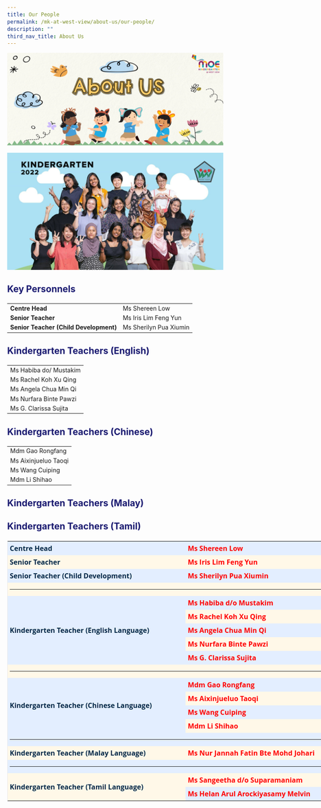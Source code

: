 ```yaml
---
title: Our People
permalink: /mk-at-west-view/about-us/our-people/
description: ""
third_nav_title: About Us
---
```

![About Us](/images/Header%202%20-%20About%20Us.png)

![Kindergarten](/images/Kindergarten.jpeg)

## <p style="color:midnightblue">Key Personnels</p>

|   |   |
|---|---|
| **Centre Head** | Ms Shereen Low |
| **Senior Teacher** | Ms Iris Lim Feng Yun |
| **Senior Teacher (Child Development)** | Ms Sherilyn Pua Xiumin |

## <p style="color:midnightblue" >Kindergarten Teachers (English)</p>

|   |
|---|
| Ms Habiba do/ Mustakim |
| Ms Rachel Koh Xu Qing |
| Ms Angela Chua Min Qi |
| Ms Nurfara Binte Pawzi |
| Ms G. Clarissa Sujita |

## <p style="color:midnightblue" >Kindergarten Teachers (Chinese)</p>

|   |
|---|
| Mdm Gao Rongfang |
| Ms Aixinjueluo Taoqi |
| Ms Wang Cuiping |
| Mdm Li Shihao |

## <p style="color:midnightblue" >Kindergarten Teachers (Malay)</p>

## <p style="color:midnightblue" >Kindergarten Teachers (Tamil)</p>

<table class="iveo_table ives_tab_1 ive_eobj_center" style="margin: auto; outline: 0px; padding: 0px; clear: both; border: 1px solid rgb(234, 234, 234); border-collapse: collapse; color: rgb(28, 52, 88); font-family: &quot;Open Sans&quot;, sans-serif; font-size: 16px; font-style: normal; font-variant-ligatures: normal; font-variant-caps: normal; font-weight: 400; letter-spacing: normal; orphans: 2; text-align: left; text-transform: none; white-space: normal; widows: 2; word-spacing: 0px; -webkit-text-stroke-width: 0px; background-color: rgb(255, 255, 255); text-decoration-thickness: initial; text-decoration-style: initial; text-decoration-color: initial; width: 880px;"><tbody style="margin: 0px; outline: 0px; padding: 0px;"><tr style="margin: 0px; outline: 0px; padding: 0px;"><td style="margin: 0px; outline: 0px; padding: 5px; text-align: left; background: rgb(227, 238, 255); color: rgb(4, 40, 71); width: 415px;"><b style="margin: 0px; outline: 0px; padding: 0px;">Centre Head</b></td><td style="margin: 0px; outline: 0px; padding: 5px; text-align: left; background: rgb(227, 238, 255); color: rgb(4, 40, 71); width: 464px;"><b style="margin: 0px; outline: 0px; padding: 0px;"><font color="#ff0000" style="margin: 0px; outline: 0px; padding: 0px;">Ms Shereen Low</font></b></td></tr><tr style="margin: 0px; outline: 0px; padding: 0px;"><td style="margin: 0px; outline: 0px; padding: 5px; text-align: left; background: rgb(255, 248, 232); color: rgb(4, 40, 71);"><b style="margin: 0px; outline: 0px; padding: 0px;">Senior Teacher</b></td><td style="margin: 0px; outline: 0px; padding: 5px; text-align: left; background: rgb(255, 248, 232); color: rgb(4, 40, 71);"><b style="margin: 0px; outline: 0px; padding: 0px;"><font color="#ff0000" style="margin: 0px; outline: 0px; padding: 0px;">Ms Iris Lim Feng Yun</font></b><br style="margin: 0px; outline: 0px; padding: 0px;"></td></tr><tr style="margin: 0px; outline: 0px; padding: 0px;"><td style="margin: 0px; outline: 0px; padding: 5px; text-align: left; background: rgb(227, 238, 255); color: rgb(4, 40, 71);"><b style="margin: 0px; outline: 0px; padding: 0px;">Senior Teacher (Child Development)</b></td><td style="margin: 0px; outline: 0px; padding: 5px; text-align: left; background: rgb(227, 238, 255); color: rgb(4, 40, 71);"><b style="margin: 0px; outline: 0px; padding: 0px;"><font color="#ff0000" style="margin: 0px; outline: 0px; padding: 0px;">Ms Sherilyn Pua Xiumin</font></b><br style="margin: 0px; outline: 0px; padding: 0px;"></td></tr><tr style="margin: 0px; outline: 0px; padding: 0px;"><td colspan="2" style="margin: 0px; outline: 0px; padding: 5px; text-align: left; background: rgb(255, 248, 232); color: rgb(4, 40, 71);"><hr style="margin: 10px 0px; outline: 0px; padding: 0px;"></td></tr><tr style="margin: 0px; outline: 0px; padding: 0px;"><td rowspan="5" style="margin: 0px; outline: 0px; padding: 5px; text-align: left; background: rgb(227, 238, 255); color: rgb(4, 40, 71); width: 60px;"><b style="margin: 0px; outline: 0px; padding: 0px;">Kindergarten Teacher (English Language)</b></td><td style="margin: 0px; outline: 0px; padding: 5px; text-align: left; background: rgb(227, 238, 255); color: rgb(4, 40, 71); width: 60px;"><b style="margin: 0px; outline: 0px; padding: 0px;"><font color="#ff0000" style="margin: 0px; outline: 0px; padding: 0px;">Ms Habiba d/o Mustakim</font></b></td></tr><tr style="margin: 0px; outline: 0px; padding: 0px;"><td style="margin: 0px; outline: 0px; padding: 5px; text-align: left; background: rgb(255, 248, 232); color: rgb(4, 40, 71); width: 60px;"><b style="margin: 0px; outline: 0px; padding: 0px;"><font color="#ff0000" style="margin: 0px; outline: 0px; padding: 0px;">Ms Rachel Koh Xu Qing</font></b></td></tr><tr style="margin: 0px; outline: 0px; padding: 0px;"><td style="margin: 0px; outline: 0px; padding: 5px; text-align: left; background: rgb(227, 238, 255); color: rgb(4, 40, 71);"><font color="#ff0000" style="margin: 0px; outline: 0px; padding: 0px;"><b style="margin: 0px; outline: 0px; padding: 0px;">Ms Angela Chua Min Qi</b><br style="margin: 0px; outline: 0px; padding: 0px;"></font></td></tr><tr style="margin: 0px; outline: 0px; padding: 0px;"><td style="margin: 0px; outline: 0px; padding: 5px; text-align: left; background: rgb(255, 248, 232); color: rgb(4, 40, 71);"><font color="#ff0000" style="margin: 0px; outline: 0px; padding: 0px;"><b style="margin: 0px; outline: 0px; padding: 0px;">Ms Nurfara Binte Pawzi</b><br style="margin: 0px; outline: 0px; padding: 0px;"></font></td></tr><tr style="margin: 0px; outline: 0px; padding: 0px;"><td style="margin: 0px; outline: 0px; padding: 5px; text-align: left; background: rgb(227, 238, 255); color: rgb(4, 40, 71);"><b style="margin: 0px; outline: 0px; padding: 0px;"><font color="#ff0000" style="margin: 0px; outline: 0px; padding: 0px;">Ms G. Clarissa Sujita</font></b><br style="margin: 0px; outline: 0px; padding: 0px;"></td></tr><tr style="margin: 0px; outline: 0px; padding: 0px;"><td colspan="2" style="margin: 0px; outline: 0px; padding: 5px; text-align: left; background: rgb(255, 248, 232); color: rgb(4, 40, 71);"><hr style="margin: 10px 0px; outline: 0px; padding: 0px;"></td></tr><tr style="margin: 0px; outline: 0px; padding: 0px;"><td rowspan="4" style="margin: 0px; outline: 0px; padding: 5px; text-align: left; background: rgb(227, 238, 255); color: rgb(4, 40, 71);"><b style="margin: 0px; outline: 0px; padding: 0px;">Kindergarten Teacher (Chinese Language)</b></td><td style="margin: 0px; outline: 0px; padding: 5px; text-align: left; background: rgb(227, 238, 255); color: rgb(4, 40, 71);"><font color="#ff0000" style="margin: 0px; outline: 0px; padding: 0px;"><b style="margin: 0px; outline: 0px; padding: 0px;">Mdm Gao Rongfang</b><br style="margin: 0px; outline: 0px; padding: 0px;"></font></td></tr><tr style="margin: 0px; outline: 0px; padding: 0px;"><td style="margin: 0px; outline: 0px; padding: 5px; text-align: left; background: rgb(255, 248, 232); color: rgb(4, 40, 71);"><b style="margin: 0px; outline: 0px; padding: 0px;"><font color="#ff0000" style="margin: 0px; outline: 0px; padding: 0px;">Ms Aixinjueluo Taoqi<br style="margin: 0px; outline: 0px; padding: 0px;"></font></b></td></tr><tr style="margin: 0px; outline: 0px; padding: 0px;"><td style="margin: 0px; outline: 0px; padding: 5px; text-align: left; background: rgb(227, 238, 255); color: rgb(4, 40, 71);"><b style="margin: 0px; outline: 0px; padding: 0px;"><font color="#ff0000" style="margin: 0px; outline: 0px; padding: 0px;">Ms Wang Cuiping<br style="margin: 0px; outline: 0px; padding: 0px;"></font></b></td></tr><tr style="margin: 0px; outline: 0px; padding: 0px;"><td style="margin: 0px; outline: 0px; padding: 5px; text-align: left; background: rgb(255, 248, 232); color: rgb(4, 40, 71);"><b style="margin: 0px; outline: 0px; padding: 0px;"><font color="#ff0000" style="margin: 0px; outline: 0px; padding: 0px;">Mdm Li Shihao</font></b></td></tr><tr style="margin: 0px; outline: 0px; padding: 0px;"><td colspan="2" style="margin: 0px; outline: 0px; padding: 5px; text-align: left; background: rgb(227, 238, 255); color: rgb(4, 40, 71);"><hr style="margin: 10px 0px; outline: 0px; padding: 0px;"></td></tr><tr style="margin: 0px; outline: 0px; padding: 0px;"><td style="margin: 0px; outline: 0px; padding: 5px; text-align: left; background: rgb(255, 248, 232); color: rgb(4, 40, 71);"><b style="margin: 0px; outline: 0px; padding: 0px;">Kindergarten Teacher (Malay Language)</b></td><td style="margin: 0px; outline: 0px; padding: 5px; text-align: left; background: rgb(255, 248, 232); color: rgb(4, 40, 71);"><b style="margin: 0px; outline: 0px; padding: 0px;"><font color="#ff0000" style="margin: 0px; outline: 0px; padding: 0px;">Ms Nur Jannah Fatin Bte Mohd Johari</font><br style="margin: 0px; outline: 0px; padding: 0px;"></b></td></tr><tr style="margin: 0px; outline: 0px; padding: 0px;"><td colspan="2" style="margin: 0px; outline: 0px; padding: 5px; text-align: left; background: rgb(227, 238, 255); color: rgb(4, 40, 71);"><hr style="margin: 10px 0px; outline: 0px; padding: 0px;"></td></tr><tr style="margin: 0px; outline: 0px; padding: 0px;"><td rowspan="2" style="margin: 0px; outline: 0px; padding: 5px; text-align: left; background: rgb(255, 248, 232); color: rgb(4, 40, 71);"><b style="margin: 0px; outline: 0px; padding: 0px;">Kindergarten Teacher (Tamil Language)</b></td><td style="margin: 0px; outline: 0px; padding: 5px; text-align: left; background: rgb(255, 248, 232); color: rgb(4, 40, 71);"><b style="margin: 0px; outline: 0px; padding: 0px;"><font color="#ff0000" style="margin: 0px; outline: 0px; padding: 0px;">Ms Sangeetha d/o Suparamaniam<br style="margin: 0px; outline: 0px; padding: 0px;"></font></b></td></tr><tr style="margin: 0px; outline: 0px; padding: 0px;"><td style="margin: 0px; outline: 0px; padding: 5px; text-align: left; background: rgb(227, 238, 255); color: rgb(4, 40, 71);"><b style="margin: 0px; outline: 0px; padding: 0px;"><font color="#ff0000" style="margin: 0px; outline: 0px; padding: 0px;">Ms Helan Arul Arockiyasamy Melvin</font></b></td></tr></tbody></table>